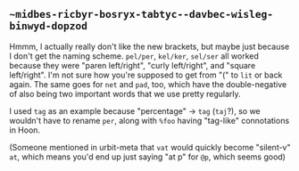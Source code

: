 ## `~midbes-ricbyr-bosryx-tabtyc--davbec-wisleg-binwyd-dopzod`
Hmmm, I actually really don't like the new brackets, but maybe just because I don't get the naming scheme. `pel/per`, `kel/ker`, `sel/ser` all worked because they were "paren left/right", "curly left/right", and "square left/right". I'm not sure how you're supposed to get from "(" to `lit` or back again. The same goes for `net` and `pad`, too, which have the double-negative of also being two important words that we use pretty regularly.

I used `tag` as an example because "percentage" -> `tag` (`taj`?), so we wouldn't have to rename `per`, along with `%foo` having "tag-like" connotations in Hoon.

(Someone mentioned in urbit-meta that `vat` would quickly become "silent-v" `at`, which means you'd end up just saying "at p" for `@p`, which seems good)